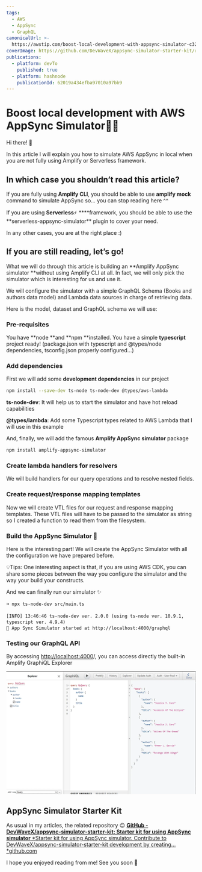 ```yaml
---
tags:
  - AWS
  - AppSync
  - GraphQL
canonicalUrl: >-
  https://awstip.com/boost-local-development-with-appsync-simulator-c32487ec12
coverImage: https://github.com/DevWaveX/appsync-simulator-starter-kit/raw/main/article/cover.png
publications:
  - platform: devTo
    published: true
  - platform: hashnode
    publicationId: 62019a434efba97010a97bb9
---
```


# Boost local development with AWS AppSync Simulator🚀✨

Hi there! 👊

In this article I will explain you how to simulate AWS AppSync in local when you are not fully using Amplify or Serverless framework.

## In which case you shouldn’t read this article?

If you are fully using **Amplify CLI**, you should be able to use **amplify mock** command to simulate AppSync so… you can stop reading here ^^

If you are using **Serverless**⚡ \***\*framework, you should be able to use the **serverless-appsync-simulator\*\* plugin to cover your need.

In any other cases, you are at the right place :)

## If you are still reading, let’s go!

What we will do through this article is building an **Amplify AppSync simulator **without using Amplify CLI at all. In fact, we will only pick the simulator which is interesting for us and use it.

We will configure the simulator with a simple GraphQL Schema (Books and authors data model) and Lambda data sources in charge of retrieving data.

Here is the model, dataset and GraphQL schema we will use:

<!-- CODE:START file=../src/types/author.ts -->
<!-- CODE:END -->

<!-- CODE:START file=../src/types/book.ts -->
<!-- CODE:END -->

<!-- CODE:START file=../src/data/authors.ts -->
<!-- CODE:END -->

<!-- CODE:START file=../src/data/books.ts -->
<!-- CODE:END -->

<!-- CODE:START file=../src/schema.gql -->
<!-- CODE:END -->

### Pre-requisites

You have **node **and **npm **installed.
You have a simple **typescript** project ready! (package.json with typescript and @types/node dependencies, tsconfig.json properly configured…)

### Add dependencies

First we will add some **development dependencies** in our project

```sh
npm install --save-dev ts-node ts-node-dev @types/aws-lambda
```

**ts-node-dev**: It will help us to start the simulator and have hot reload capabilities

**@types/lambda**: Add some Typescript types related to AWS Lambda that I will use in this example

And, finally, we will add the famous **Amplify AppSync simulator** package

```sh
npm install amplify-appsync-simulator
```

### Create lambda handlers for resolvers

We will build handlers for our query operations and to resolve nested fields.

<!-- CODE:START file=../src/resolvers/queryAuthors.ts -->
<!-- CODE:END -->

<!-- CODE:START file=../src/resolvers/queryBooks.ts -->
<!-- CODE:END -->

<!-- CODE:START file=../src/resolvers/authorBooks.ts -->
<!-- CODE:END -->

<!-- CODE:START file=../src/resolvers/bookAuthor.ts -->
<!-- CODE:END -->

### Create request/response mapping templates

Now we will create VTL files for our request and response mapping templates. These VTL files will have to be passed to the simulator as string so I created a function to read them from the filesystem.

<!-- CODE:START file=../src/vtl/lambdaRequestMappingTemplate.vtl -->
<!-- CODE:END -->

<!-- CODE:START file=../src/vtl/lambdaResponseMappingTemplate.vtl -->
<!-- CODE:END -->

### Build the AppSync Simulator 🚀

Here is the interesting part! We will create the AppSync Simulator with all the configuration we have prepared before.

💡Tips: One interesting aspect is that, if you are using AWS CDK, you can share some pieces between the way you configure the simulator and the way your build your constructs.

 <!-- CODE:START file=../src/main.ts -->
<!-- CODE:END -->

And we can finally run our simulator ✨

    ➜ npx ts-node-dev src/main.ts

    [INFO] 13:46:46 ts-node-dev ver. 2.0.0 (using ts-node ver. 10.9.1, typescript ver. 4.9.4)
    🚀 App Sync Simulator started at http://localhost:4000/graphql

### Testing our GraphQL API

By accessing [http://localhost:4000](http://localhost:4000,)/, you can access directly the built-in Amplify GraphiQL Explorer

![](./graphiql.png)

## AppSync Simulator Starter Kit

As usual in my articles, the related repository 😉
[**GitHub - DevWaveX/appsync-simulator-starter-kit: Starter kit for using AppSync simulator**
*Starter kit for using AppSync simulator. Contribute to DevWaveX/appsync-simulator-starter-kit development by creating…*github.com](https://github.com/DevWaveX/appsync-simulator-starter-kit)

I hope you enjoyed reading from me! See you soon 🤘
